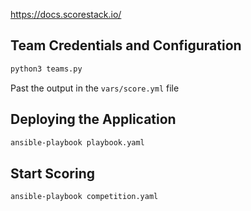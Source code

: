 https://docs.scorestack.io/


## Team Credentials and Configuration

```bash
python3 teams.py
```

Past the output in the `vars/score.yml` file

## Deploying the Application
```bash
ansible-playbook playbook.yaml
```


## Start Scoring

```bash
ansible-playbook competition.yaml
```

